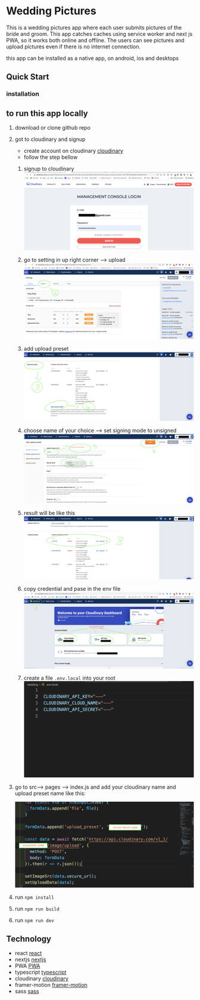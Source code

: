 # Wedding Pictures

This is a wedding pictures app where each user submits pictures of the bride and groom. This app catches caches using service worker and next js PWA, so it works both online and offline. The users can see pictures and upload pictures even if there is no internet connection.

this app can be installed as a native app, on android, ios and desktops

## Quick Start
### installation

## to run this app locally
1. download or clone github repo

2. got to cloudinary and signup
   - create account on cloudinary [cloudinary](https://cloudinary.com/)
   - follow the step bellow

   1. signup to cloudinary
   ![alt signup](public/cloud0.png)

   2. go to setting in up right corner --> upload
   ![alt text](public/cloud1.png)

   3. add upload preset
   ![alt text](public/cloud2.png)

   4. choose name of your choice --> set signing mode to unsigned 
   ![alt text](public/cloud3.png)

   5. result will be like this
   ![alt text](public/cloud4.png)

   6. copy credential and pase in the env file
   ![alt text](public/cloud5.png)

   7. create a file `.env.local` into your root
   ![alt text](public/env.png)

3. go to src--> pages --> index.js and add your cloudinary name and upload preset name like this:

   ![alt text](public/code.png) 

4. run `npm install`
5. run `npm run build`
6. run `npm run dev`

## Technology
- react [react](https://reactjs.org/)
- nextjs [nextjs](https://nextjs.org/)
- PWA    [PWA](https://web.dev/progressive-web-apps/)
- typescript [typescript](https://www.typescriptlang.org/)
- cloudinary [cloudinary](https://cloudinary.com/)
- framer-motion [framer-motion](https://www.framer.com/motion/)
- sass [sass](https://sass-lang.com/)





